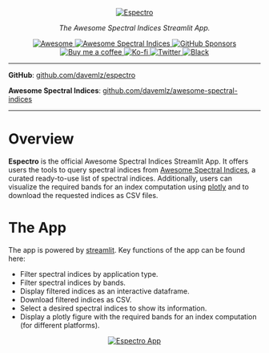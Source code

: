 <p align="center">
  <a href="https://github.com/davemlz/espectro"><img src="https://raw.githubusercontent.com/davemlz/espectro/main/_static/logo_black.png" alt="Espectro"></a>
</p>
<p align="center">
    <em>The Awesome Spectral Indices Streamlit App.</em>
</p>
<p align="center">
<a href="https://github.com/sindresorhus/awesome" target="_blank">
    <img src="https://cdn.rawgit.com/sindresorhus/awesome/d7305f38d29fed78fa85652e3a63e154dd8e8829/media/badge.svg" alt="Awesome">
</a>
<a href="https://github.com/davemlz/awesome-ee-spectral-indices/blob/main/output/spectral-indices-dict.json" target="_blank">
    <img src="https://img.shields.io/endpoint?url=https://gist.githubusercontent.com/davemlz/5e9f08fa6a45d9d486e29d9d85ad5c84/raw/spectral.json" alt="Awesome Spectral Indices">
</a>
<a href="https://github.com/sponsors/davemlz" target="_blank">
    <img src="https://img.shields.io/badge/GitHub%20Sponsors-Donate-ff69b4.svg" alt="GitHub Sponsors">
</a>
<a href="https://www.buymeacoffee.com/davemlz" target="_blank">
    <img src="https://img.shields.io/badge/Buy%20me%20a%20coffee-Donate-ff69b4.svg" alt="Buy me a coffee">
</a>
<a href="https://ko-fi.com/davemlz" target="_blank">
    <img src="https://img.shields.io/badge/kofi-Donate-ff69b4.svg" alt="Ko-fi">
</a>
<a href="https://twitter.com/dmlmont" target="_blank">
    <img src="https://img.shields.io/twitter/follow/dmlmont?style=social" alt="Twitter">
</a>
<a href="https://github.com/psf/black" target="_blank">
    <img src="https://img.shields.io/badge/code%20style-black-000000.svg" alt="Black">
</a>
</p>

---

**GitHub**: <a href="https://github.com/davemlz/espectro" target="_blank">github.com/davemlz/espectro</a>

**Awesome Spectral Indices**: <a href="https://github.com/davemlz/awesome-spectral-indices" target="_blank">github.com/davemlz/awesome-spectral-indices</a>

---

# Overview

**Espectro** is the official Awesome Spectral Indices Streamlit App. It offers users the tools to query spectral indices from [Awesome Spectral Indices](https://github.com/davemlz/awesome-spectral-indices), a curated ready-to-use list of spectral indices. Additionally, users can visualize the required bands for an index computation using [plotly](https://plotly.com/) and to download the requested indices as CSV files.

# The App

The app is powered by [streamlit](https://streamlit.io/). Key functions of the app can be found here:

- Filter spectral indices by application type.
- Filter spectral indices by bands.
- Display filtered indices as an interactive dataframe.
- Download filtered indices as CSV.
- Select a desired spectral indices to show its information.
- Display a plotly figure with the required bands for an index computation (for different platforms).

<p align="center">
  <a href="https://github.com/davemlz/espectro"><img src="https://raw.githubusercontent.com/davemlz/espectro/main/_static/espectro.png" alt="Espectro App"></a>
</p>